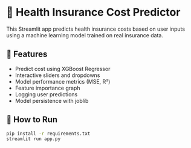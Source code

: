 # 🏥 Health Insurance Cost Predictor

This Streamlit app predicts health insurance costs based on user inputs using a machine learning model trained on real insurance data.

## 🔧 Features
- Predict cost using XGBoost Regressor
- Interactive sliders and dropdowns
- Model performance metrics (MSE, R²)
- Feature importance graph
- Logging user predictions
- Model persistence with joblib

## 🚀 How to Run
```bash
pip install -r requirements.txt
streamlit run app.py
```